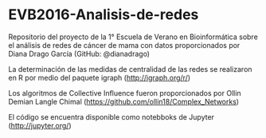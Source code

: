 # EVB2016-Analisis-de-redes
Repositorio del proyecto de la 1° Escuela de Verano en Bioinformática sobre el análisis de redes de cáncer de mama con datos proporcionados por Diana Drago García (GitHub: @dianadrago)

La determinación de las medidas de centralidad de las redes se realizaron en R por medio del paquete igraph (http://igraph.org/r/)

Los algoritmos de Collective Influence fueron proporcionados por Ollin Demian Langle Chimal (https://github.com/ollin18/Complex_Networks)

El código se encuentra disponible como notebboks de Jupyter (http://jupyter.org/)

